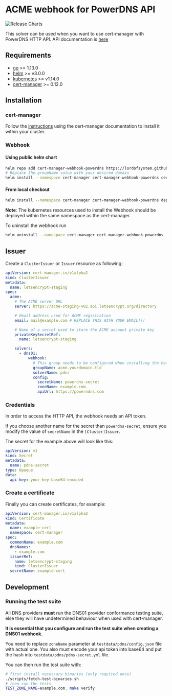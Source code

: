 # ACME webhook for PowerDNS API

[![Release Charts](https://github.com/lordofsystem/cert-manager-webhook-powerdns/actions/workflows/release.yml/badge.svg?branch=master)](https://github.com/lordofsystem/cert-manager-webhook-powerdns/actions/workflows/release.yml)

This solver can be used when you want to use cert-manager with PowerDNS HTTP API. API documentation is [here](https://doc.powerdns.com/authoritative/http-api/#)

## Requirements
-   [go](https://golang.org/) >= 1.13.0
-   [helm](https://helm.sh/) >= v3.0.0
-   [kubernetes](https://kubernetes.io/) >= v1.14.0
-   [cert-manager](https://cert-manager.io/) >= 0.12.0

## Installation

### cert-manager

Follow the [instructions](https://cert-manager.io/docs/installation/) using the cert-manager documentation to install it within your cluster.

### Webhook

#### Using public helm chart
```bash
helm repo add cert-manager-webhook-powerdns https://lordofsystem.github.io/cert-manager-webhook-powerdns
# Replace the groupName value with your desired domain
helm install --namespace cert-manager cert-manager-webhook-powerdns cert-manager-webhook-powerdns/cert-manager-webhook-powerdns --set groupName=acme.yourdomain.tld
```

#### From local checkout

```bash
helm install --namespace cert-manager cert-manager-webhook-powerdns deploy/cert-manager-webhook-powerdns
```
**Note**: The kubernetes resources used to install the Webhook should be deployed within the same namespace as the cert-manager.

To uninstall the webhook run
```bash
helm uninstall --namespace cert-manager cert-manager-webhook-powerdns
```

## Issuer

Create a `ClusterIssuer` or `Issuer` resource as following:
```yaml
apiVersion: cert-manager.io/v1alpha2
kind: ClusterIssuer
metadata:
  name: letsencrypt-staging
spec:
  acme:
    # The ACME server URL
    server: https://acme-staging-v02.api.letsencrypt.org/directory

    # Email address used for ACME registration
    email: mail@example.com # REPLACE THIS WITH YOUR EMAIL!!!

    # Name of a secret used to store the ACME account private key
    privateKeySecretRef:
      name: letsencrypt-staging

    solvers:
      - dns01:
          webhook:
            # This group needs to be configured when installing the helm package, otherwise the webhook won't have permission to create an ACME challenge for this API group.
            groupName: acme.yourdomain.tld
            solverName: pdns
            config:
              secretName: powerdns-secret
              zoneName: example.com.
              apiUrl: https://powerndns.com
```

### Credentials
In order to access the HTTP API, the webhook needs an API token.

If you choose another name for the secret than `powerdns-secret`, ensure you modify the value of `secretName` in the `[Cluster]Issuer`.

The secret for the example above will look like this:
```yaml
apiVersion: v1
kind: Secret
metadata:
  name: pdns-secret
type: Opaque
data:
  api-key: your-key-base64-encoded
```

### Create a certificate

Finally you can create certificates, for example:

```yaml
apiVersion: cert-manager.io/v1alpha2
kind: Certificate
metadata:
  name: example-cert
  namespace: cert-manager
spec:
  commonName: example.com
  dnsNames:
    - example.com
  issuerRef:
    name: letsencrypt-staging
    kind: ClusterIssuer
  secretName: example-cert
```

## Development

### Running the test suite

All DNS providers **must** run the DNS01 provider conformance testing suite,
else they will have undetermined behaviour when used with cert-manager.

**It is essential that you configure and run the test suite when creating a
DNS01 webhook.**

You need to replace `zoneName` parameter at `testdata/pdns/config.json` file with actual one.
You also must encode your api token into base64 and put the hash into `testdata/pdns/pdns-secret.yml` file.

You can then run the test suite with:

```bash
# first install necessary binaries (only required once)
./scripts/fetch-test-binaries.sh
# then run the tests
TEST_ZONE_NAME=example.com. make verify
```

